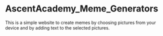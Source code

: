 # AscentAcademy_Meme_Generators
This is a simple website to create memes by choosing pictures from your device and by adding text to the selected pictures.
